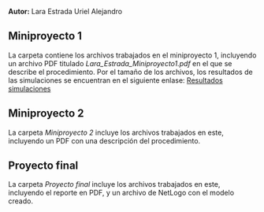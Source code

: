 **Autor:** Lara Estrada Uriel Alejandro
## Miniproyecto 1
La carpeta contiene los archivos trabajados en el miniproyecto 1, incluyendo un archivo PDF titulado *Lara_Estrada_Miniproyecto1.pdf* en el que se describe el procedimiento.
Por el tamaño de los archivos, los resultados de las simulaciones se encuentran en el siguiente enlase: [Resultados simulaciones](https://drive.google.com/drive/folders/1lMz77mPqmsNFcQdjFWOKNuf6jusvXEqF?usp=sharing)

## Miniproyecto 2
La carpeta *Miniproyecto 2* incluye los archivos trabajados en este, incluyendo un PDF con una descripción del procedimiento.

## Proyecto final
La carpeta *Proyecto final* incluye los archivos trabajados en este, incluyendo el reporte en PDF, y un archivo de NetLogo con el modelo creado.
